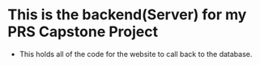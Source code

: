 # This is the backend(Server) for my PRS Capstone Project
- This holds all of the code for the website to call back to the database. 
